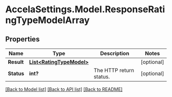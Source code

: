 # AccelaSettings.Model.ResponseRatingTypeModelArray
## Properties

Name | Type | Description | Notes
------------ | ------------- | ------------- | -------------
**Result** | [**List&lt;RatingTypeModel&gt;**](RatingTypeModel.md) |  | [optional] 
**Status** | **int?** | The HTTP return status. | [optional] 

[[Back to Model list]](../README.md#documentation-for-models) [[Back to API list]](../README.md#documentation-for-api-endpoints) [[Back to README]](../README.md)

